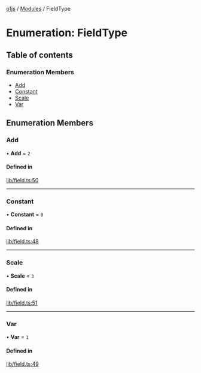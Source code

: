 [o1js](../README.md) / [Modules](../modules.md) / FieldType

# Enumeration: FieldType

## Table of contents

### Enumeration Members

- [Add](FieldType.md#add)
- [Constant](FieldType.md#constant)
- [Scale](FieldType.md#scale)
- [Var](FieldType.md#var)

## Enumeration Members

### Add

• **Add** = ``2``

#### Defined in

[lib/field.ts:50](https://github.com/o1-labs/o1js/blob/64a4beb/src/lib/field.ts#L50)

___

### Constant

• **Constant** = ``0``

#### Defined in

[lib/field.ts:48](https://github.com/o1-labs/o1js/blob/64a4beb/src/lib/field.ts#L48)

___

### Scale

• **Scale** = ``3``

#### Defined in

[lib/field.ts:51](https://github.com/o1-labs/o1js/blob/64a4beb/src/lib/field.ts#L51)

___

### Var

• **Var** = ``1``

#### Defined in

[lib/field.ts:49](https://github.com/o1-labs/o1js/blob/64a4beb/src/lib/field.ts#L49)
